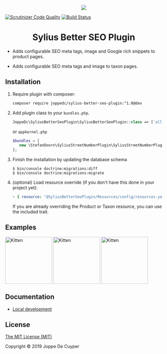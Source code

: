 <p align="center">
    <a href="https://sylius.com" target="_blank">
        <img src="https://demo.sylius.com/assets/shop/img/logo.png" />
    </a>
</p>

[![Scrutinizer Code Quality](https://scrutinizer-ci.com/g/JoppeDC/SyliusBetterSeoPlugin/badges/quality-score.png?b=master)](https://scrutinizer-ci.com/g/JoppeDC/SyliusBetterSeoPlugin/?branch=master)
[![Build Status](https://travis-ci.org/JoppeDC/SyliusBetterSeoPlugin.svg?branch=master)](https://travis-ci.org/JoppeDC/SyliusBetterSeoPlugin)

<h1 align="center">Sylius Better SEO Plugin</h1>
    
<p align="center">

  - Adds configurable SEO meta tags, image and Google rich snippets to product pages.
  
  - Adds configurable SEO meta tags and image to taxon pages.
  
</p>

## Installation 

1. Require plugin with composer:

    ```bash
    composer require joppedc/sylius-better-seo-plugin:^1.0@dev
    ```

2. Add plugin class to your `bundles.php`.

    ```php
    JoppeDc\SyliusBetterSeoPlugin\SyliusBetterSeoPlugin::class => ['all' => true],
    ```

    or `appkernel.php`

    ```php
    $bundles = [
       new \StefanDoorn\SyliusStreetNumberPlugin\SyliusStreetNumberPlugin(),
    ];
    ```
   
3. Finish the installation by updating the database schema

    ```
    $ bin/console doctrine:migrations:diff
    $ bin/console doctrine:migrations:migrate
    ```

4. (optional) Load resource override (if you don't have this done in your project yet):

    ```yaml
    - { resource: "@SyliusBetterSeoPlugin/Resources/config/resources.yaml" }
    ```

    If you are already overriding the Product or Taxon resource, you can use the included trait.

## Examples

<img align="center" src="https://imgur.com/wTZtSDa.jpg" alt="Kitten" title="Google Preview" height="150" >
<img align="center" src="https://imgur.com/wvLt5em.jpg" alt="Kitten" title="Facebook Preview" height="150" >
<img align="center" src="https://imgur.com/hMNvu2C.jpg" alt="Kitten" title="Twitter Preview" height="150" >

## Documentation

* [Local development](docs/LOCAL_DEVELOPMENT.md)

## License

[The MIT License (MIT)](LICENSE)

Copyright © 2019 Joppe De Cuyper

